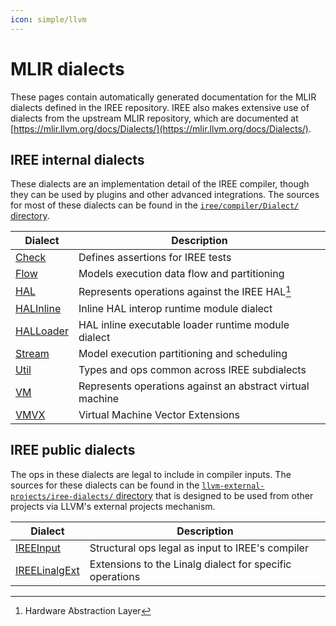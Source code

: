 ```yaml
---
icon: simple/llvm
---
```


# MLIR dialects

These pages contain automatically generated documentation for the MLIR dialects
defined in the IREE repository. IREE also makes extensive use of dialects from
the upstream MLIR repository, which are documented at
[https://mlir.llvm.org/docs/Dialects/](https://mlir.llvm.org/docs/Dialects/).

## IREE internal dialects

These dialects are an implementation detail of the IREE compiler, though they
can be used by plugins and other advanced integrations. The sources for most of
these dialects can be found in the
[`iree/compiler/Dialect/` directory](https://github.com/openxla/iree/tree/main/compiler/src/iree/compiler/Dialect).

Dialect                     | Description
--------------------------- | -----------
[Check](./Check.md)         | Defines assertions for IREE tests
[Flow](./Flow.md)           | Models execution data flow and partitioning
[HAL](./HAL.md)             | Represents operations against the IREE HAL[^1]
[HALInline](./HALInline.md) | Inline HAL interop runtime module dialect
[HALLoader](./HALLoader.md) | HAL inline executable loader runtime module dialect
[Stream](./Stream.md)       | Model execution partitioning and scheduling
[Util](./Util.md)           | Types and ops common across IREE subdialects
[VM](./VM.md)               | Represents operations against an abstract virtual machine
[VMVX](./VMVX.md)           | Virtual Machine Vector Extensions

## IREE public dialects

The ops in these dialects are legal to include in compiler inputs. The sources
for these dialects can be found in the
[`llvm-external-projects/iree-dialects/` directory](https://github.com/openxla/iree/tree/main/llvm-external-projects/iree-dialects)
that is designed to be used from other projects via LLVM's external projects
mechanism.

Dialect                             | Description
------------------------------------| -----------
[IREEInput](./IREEInput.md)         | Structural ops legal as input to IREE's compiler
[IREELinalgExt](./IREELinalgExt.md) | Extensions to the Linalg dialect for specific operations

[^1]: Hardware Abstraction Layer
